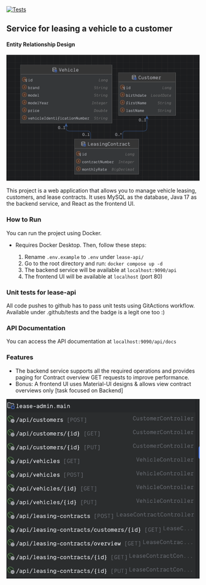 [![Tests](https://github.com/moseseth/lease-it/workflows/Tests/badge.svg)](https://github.com/moseseth/lease-it/actions/workflows/tests.yml)


Service for leasing a vehicle to a customer
----------------------------------------------
#### Entity Relationship Design

![ER](assets/ER.png)

This project is a web application that allows you to manage vehicle leasing, customers, and lease contracts. It uses MySQL as the database, Java 17 as the backend service, and React as the frontend UI.

### How to Run

You can run the project using Docker.

-   Requires Docker Desktop. Then, follow these steps:

    1. Rename `.env.example` to `.env` under `lease-api/`
    2. Go to the root directory and run: `docker compose up -d`
    3. The backend service will be available at `localhost:9090/api`
    4. The frontend UI will be available at `localhost` (port 80)

### Unit tests for lease-api 

All code pushes to github has to pass unit tests using GitActions workflow.
Available under .github/tests and the badge is a legit one too :)

### API Documentation

You can access the API documentation at `localhost:9090/api/docs`

### Features

-   The backend service supports all the required operations and provides paging for Contract overview 
GET requests to improve performance.
-   Bonus: A frontend UI uses Material-UI designs & allows view contract overviews only [task focused on Backend]


![API](assets/api-list.png)
